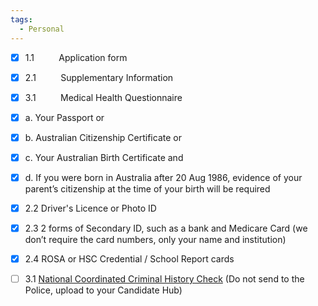 ```yaml
---
tags:
  - Personal
---
```


- [x] 1.1          Application form

- [x] 2.1          Supplementary Information

- [x] 3.1          Medical Health Questionnaire


- [x] a. Your Passport or
- [x] b. Australian Citizenship Certificate or
- [x] c. Your Australian Birth Certificate and
- [x] d. If you were born in Australia after 20 Aug 1986, evidence of your parent’s citizenship at the time of your birth will be required

- [x] 2.2 Driver's Licence or Photo ID
- [x] 2.3 2 forms of Secondary ID, such as a bank and Medicare Card (we don’t require the card numbers, only your name and institution)
- [x] 2.4 ROSA or HSC Credential / School Report cards
- [ ] 3.1 [National Coordinated Criminal History Check](https://adfcareers.gov.au/-/media/DFR/Documents-and-brochures/DFR-RECFOR081-Nationally-Coordinated-Criminal-History-Check---Application-and-Informed-Consent-Form-1.pdf) (Do not send to the Police, upload to your Candidate Hub)

